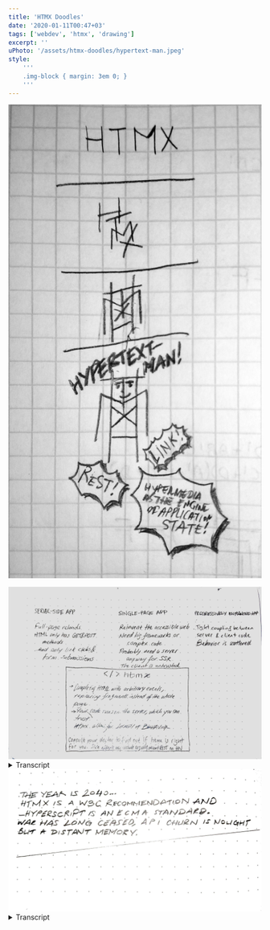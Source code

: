 ```yaml
---
title: 'HTMX Doodles'
date: '2020-01-11T00:47+03'
tags: ['webdev', 'htmx', 'drawing']
excerpt: ''
uPhoto: '/assets/htmx-doodles/hypertext-man.jpeg'
style:
	'''
	.img-block { margin: 3em 0; }
	'''
---
```


![Hypertext Man!](/assets/htmx-doodles/hypertext-man.jpeg)

<div class=img-block>
<img alt="On HTMX, see transcript" src=/assets/htmx-doodles/consult-your-doctor.jpeg>
<details><summary>Transcript</summary>

### Server-Side App

-	Full-page reloads
-	HTML only has GET and POST methods
-	...and only link clicks & form submissions

### Single-Page App

-	Reinvent the accessible web
-	Need big frameworks or complex code
-	Probably need a server anyway for SSR
-	The client is untrueted

### Progressively Enhanced App

-	Tight coupling between server & client code
-	Behavior is scattered

### htmx

-	Completing HTML with arbitrary events, replacing fragments instead of the whole page
-	Your code runs on the server, which you trust
-	htmx allows for **locality of behavior**

<small>Consult your doctor to find out if htmx s right for you. Side effects may include arguing about REST on HN.</small>

</details>
</div>

<div class=img-block>
<img alt="2040. See transcript" src=/assets/htmx-doodles/2040.jpeg>
<details><summary>Transcript</summary>

The year is 2040.

htmx is a W3C recommendation and _hyperscript is an ECMA standard.

War has long ceased, API churn is nought but a distant memory.

</details>
</div>
